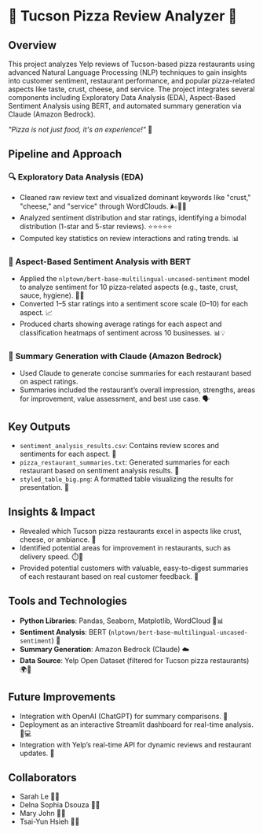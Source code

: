 # 🍕 Tucson Pizza Review Analyzer 🍕

## Overview
This project analyzes Yelp reviews of Tucson-based pizza restaurants using advanced Natural Language Processing (NLP) techniques to gain insights into customer sentiment, restaurant performance, and popular pizza-related aspects like taste, crust, cheese, and service. The project integrates several components including Exploratory Data Analysis (EDA), Aspect-Based Sentiment Analysis using BERT, and automated summary generation via Claude (Amazon Bedrock).

_"Pizza is not just food, it's an experience!"_ 🍕

## Pipeline and Approach

### 🔍 Exploratory Data Analysis (EDA)
- Cleaned raw review text and visualized dominant keywords like "crust," "cheese," and "service" through WordClouds. 🌬️🧀🍞
- Analyzed sentiment distribution and star ratings, identifying a bimodal distribution (1-star and 5-star reviews). ⭐️⭐️⭐️⭐️⭐️
- Computed key statistics on review interactions and rating trends. 📊

### 🤖 Aspect-Based Sentiment Analysis with BERT
- Applied the `nlptown/bert-base-multilingual-uncased-sentiment` model to analyze sentiment for 10 pizza-related aspects (e.g., taste, crust, sauce, hygiene). 🍅🧀
- Converted 1–5 star ratings into a sentiment score scale (0–10) for each aspect. 📈
- Produced charts showing average ratings for each aspect and classification heatmaps of sentiment across 10 businesses. 📊💡

### 📝 Summary Generation with Claude (Amazon Bedrock)
- Used Claude to generate concise summaries for each restaurant based on aspect ratings.
- Summaries included the restaurant’s overall impression, strengths, areas for improvement, value assessment, and best use case. 🗣️

## Key Outputs
- `sentiment_analysis_results.csv`: Contains review scores and sentiments for each aspect. 📅
- `pizza_restaurant_summaries.txt`: Generated summaries for each restaurant based on sentiment analysis results. 📝
- `styled_table_big.png`: A formatted table visualizing the results for presentation. 📸

## Insights & Impact
- Revealed which Tucson pizza restaurants excel in aspects like crust, cheese, or ambiance. 🌟
- Identified potential areas for improvement in restaurants, such as delivery speed. ⏱️🍕
- Provided potential customers with valuable, easy-to-digest summaries of each restaurant based on real customer feedback. 🤩

## Tools and Technologies
- **Python Libraries**: Pandas, Seaborn, Matplotlib, WordCloud 🐍📊
- **Sentiment Analysis**: BERT (`nlptown/bert-base-multilingual-uncased-sentiment`) 🧠
- **Summary Generation**: Amazon Bedrock (Claude) ☁️
- **Data Source**: Yelp Open Dataset (filtered for Tucson pizza restaurants) 🌍🍕

## Future Improvements
- Integration with OpenAI (ChatGPT) for summary comparisons. 🤖
- Deployment as an interactive Streamlit dashboard for real-time analysis. 📱💻
- Integration with Yelp’s real-time API for dynamic reviews and restaurant updates. 📲

## Collaborators
- Sarah Le 👩‍💻
- Delna Sophia Dsouza 👩‍💻
- Mary John 👩‍💻
- Tsai-Yun Hsieh 👨‍💻
